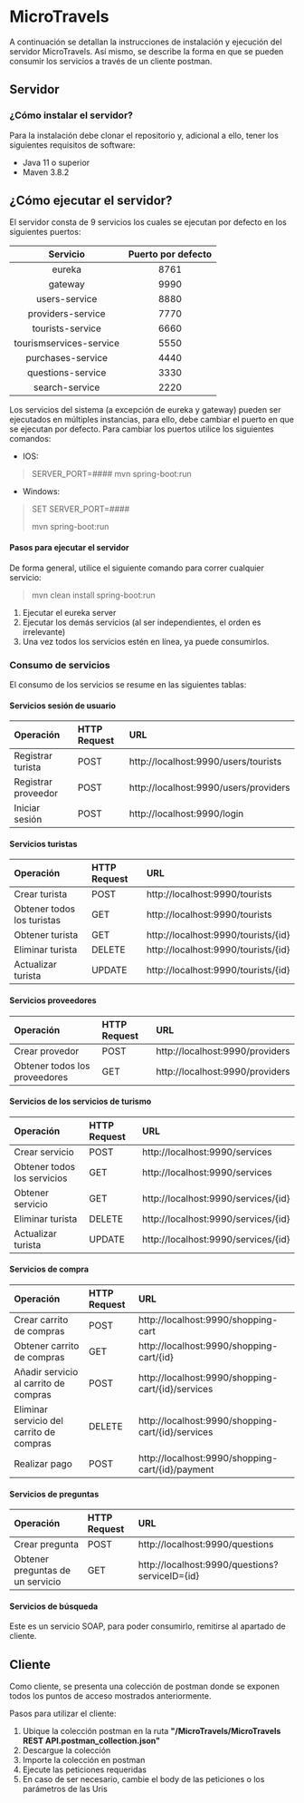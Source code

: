 # MicroTravels

A continuación se detallan la instrucciones de instalación y ejecución del servidor MicroTravels. Así mismo, se describe la forma en que se pueden consumir los servicios a través de un cliente postman.


## Servidor
### ¿Cómo instalar el servidor?
Para la instalación debe clonar el repositorio y, adicional a ello, tener los siguientes requisitos de software:
* Java 11 o superior
* Maven 3.8.2

## ¿Cómo ejecutar el servidor?
El servidor consta de 9 servicios los cuales se ejecutan por defecto en los siguientes puertos:

|       Servicio       | Puerto por defecto |
| :---------------------: | :--------------------: |
|         eureka          |          8761          |
|         gateway         |          9990          |
|      users-service      |          8880          |
|    providers-service    |          7770          |
|    tourists-service     |          6660          |
| tourismservices-service |          5550          |
|    purchases-service    |          4440          |
|    questions-service    |          3330          |
|     search-service      |          2220          |

Los servicios del sistema (a excepción de eureka y gateway) pueden ser ejecutados en múltiples instancias, para ello, debe cambiar el puerto en que se ejecutan por defecto. Para cambiar los puertos utilice los siguientes comandos:

* IOS: 
> SERVER_PORT=#### mvn spring-boot:run

* Windows:
> SET SERVER_PORT=####
> 
> mvn spring-boot:run

#### Pasos para ejecutar el servidor
De forma general, utilice el siguiente comando para correr cualquier servicio: 
> mvn clean install spring-boot:run
1. Ejecutar el eureka server
2. Ejecutar los demás servicios (al ser independientes, el orden es irrelevante)
3. Una vez todos los servicios estén en línea, ya puede consumirlos. 

### Consumo de servicios
El consumo de los servicios se resume en las siguientes tablas:

#### Servicios sesión de usuario
| Operación | HTTP Request | URL |
|:--------|:-----------|:-----------|
| Registrar turista | POST | http://localhost:9990/users/tourists |
| Registrar proveedor | POST | http://localhost:9990/users/providers |
| Iniciar sesión | POST | http://localhost:9990/login |

#### Servicios turistas
| Operación | HTTP Request | URL |
|:--------|:-----------|:-----------|
| Crear turista | POST |  http://localhost:9990/tourists |
| Obtener todos los turistas | GET |  http://localhost:9990/tourists |
| Obtener turista | GET |  http://localhost:9990/tourists/{id} |
| Eliminar turista | DELETE |  http://localhost:9990/tourists/{id} |
| Actualizar turista | UPDATE |  http://localhost:9990/tourists/{id} |

#### Servicios proveedores
| Operación | HTTP Request | URL |
|:--------|:-----------|:-----------|
| Crear provedor | POST |  http://localhost:9990/providers |
| Obtener todos los proveedores | GET |  http://localhost:9990/providers |

#### Servicios de los servicios de turismo
| Operación | HTTP Request | URL |
|:--------|:-----------|:-----------|
| Crear servicio | POST | http://localhost:9990/services |
| Obtener todos los servicios | GET |  http://localhost:9990/services |
| Obtener servicio | GET |  http://localhost:9990/services/{id} |
| Eliminar turista | DELETE |  http://localhost:9990/services/{id} |
| Actualizar turista | UPDATE |  http://localhost:9990/services/{id} |

#### Servicios de compra
| Operación | HTTP Request | URL |
|:--------|:-----------|:-----------|
| Crear carrito de compras | POST | http://localhost:9990/shopping-cart |
| Obtener carrito de compras | GET |  http://localhost:9990/shopping-cart/{id} |
| Añadir servicio al carrito de compras | POST | http://localhost:9990/shopping-cart/{id}/services |
| Eliminar servicio del carrito de compras | DELETE |  http://localhost:9990/shopping-cart/{id}/services |
| Realizar pago | POST |  http://localhost:9990/shopping-cart/{id}/payment |

#### Servicios de preguntas
| Operación | HTTP Request | URL |
|:--------|:-----------|:-----------|
| Crear pregunta | POST | http://localhost:9990/questions |
| Obtener preguntas de un servicio  | GET |  http://localhost:9990/questions?serviceID={id} |

#### Servicios de búsqueda
Este es un servicio SOAP, para poder consumirlo, remitirse al apartado de cliente.

## Cliente
Como cliente, se presenta una colección de postman donde se exponen todos los puntos de acceso mostrados anteriormente. 

Pasos para utilizar el cliente:
1. Ubique la colección postman en la ruta **"/MicroTravels/MicroTravels REST API.postman_collection.json"**
2. Descargue la colección
3. Importe la colección en postman
4. Ejecute las peticiones requeridas
5. En caso de ser necesario, cambie el body de las peticiones o los parámetros de las Uris
